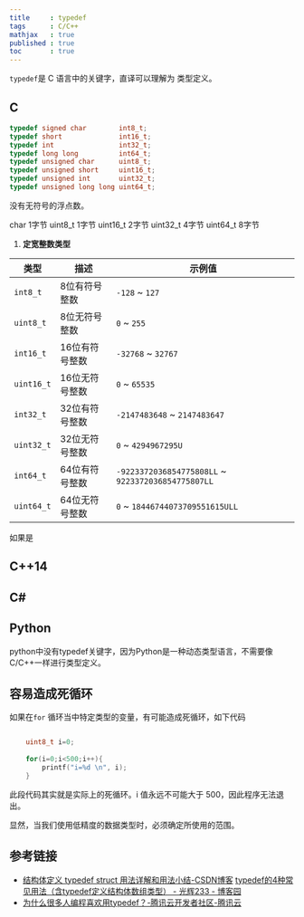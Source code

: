 ```yaml
---
title     : typedef
tags      : C/C++  
mathjax   : true
published : true
toc       : true
---
```


`typedef`是 C 语言中的关键字，直译可以理解为 类型定义。


## C


```c
typedef signed char        int8_t;
typedef short              int16_t;
typedef int                int32_t;
typedef long long          int64_t;
typedef unsigned char      uint8_t;
typedef unsigned short     uint16_t;
typedef unsigned int       uint32_t;
typedef unsigned long long uint64_t;
```


没有无符号的浮点数。


char 1字节
uint8_t 1字节
uint16_t 2字节
uint32_t  4字节
uint64_t  8字节

1.  **定宽整数类型**

| 类型  | 描述  | 示例值 |
| --- | --- | --- |
| `int8_t` | 8位有符号整数 | `-128` ~ `127` |
| `uint8_t` | 8位无符号整数 | `0` ~ `255` |
| `int16_t` | 16位有符号整数 | `-32768` ~ `32767` |
| `uint16_t` | 16位无符号整数 | `0` ~ `65535` |
| `int32_t` | 32位有符号整数 | `-2147483648` ~ `2147483647` |
| `uint32_t` | 32位无符号整数 | `0` ~ `4294967295U` |
| `int64_t` | 64位有符号整数 | `-9223372036854775808LL` ~ `9223372036854775807LL` |
| `uint64_t` | 64位无符号整数 | `0` ~ `18446744073709551615ULL` |


如果是

## C++14


## C# 


## Python

python中没有typedef关键字，因为Python是一种动态类型语言，不需要像C/C++一样进行类型定义。

## 容易造成死循环

如果在`for` 循环当中特定类型的变量，有可能造成死循环，如下代码

```c

    uint8_t i=0;
    
    for(i=0;i<500;i++){
        printf("i=%d \n", i);
    }
```

此段代码其实就是实际上的死循环。i 值永远不可能大于 500，因此程序无法退出。

显然，当我们使用低精度的数据类型时，必须确定所使用的范围。

## 参考链接

- [结构体定义 typedef struct 用法详解和用法小结-CSDN博客](https://blog.csdn.net/qq_44881094/article/details/120926130)
[typedef的4种常见用法（含typedef定义结构体数组类型） - 光辉233 - 博客园](https://www.cnblogs.com/guanghui-hua/p/17426155.html)
- [为什么很多人编程喜欢用typedef？-腾讯云开发者社区-腾讯云](https://cloud.tencent.com/developer/article/1631256)
